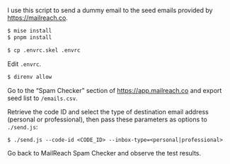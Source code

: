 I use this script to send a dummy email to the seed emails provided by <https://mailreach.co>.

```sh
$ mise install
$ pnpm install
```

```sh
$ cp .envrc.skel .envrc
```

Edit `.envrc`.

```sh
$ direnv allow
```

Go to the “Spam Checker” section of <https://app.mailreach.co> and export seed list to `/emails.csv`.

Retrieve the code ID and select the type of destination email address (personal or professional), then pass these parameters as options to `./send.js`:

```
$ ./send.js --code-id <CODE_ID> --inbox-type=<personal|professional>
```

Go back to MailReach Spam Checker and observe the test results.
